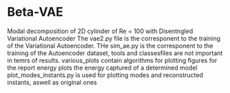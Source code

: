 # Beta-VAE
Modal decomposition of 2D cylinder of Re = 100 with Disentngled Variational Autoencoder
The vae2.py file is the corresponent to the training of the Variational Autoencoder.
THe sim_ae.py is the corresponent to the training of the Autoencoder
dataset, tools  and classesfiles are not important in temrs of results.
various_plots contain algorithms for plotting figures for the report
energy plots the energy captured of a determined model
plot_modes_instants.py is used for plotting modes and reconstructed instants, aswell as original ones
